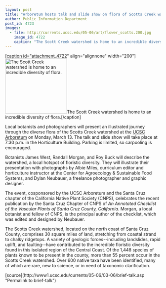 ```yaml
---
layout: post
title: "Arboretum hosts talk and slide show on flora of Scotts Creek watershed"
author: Public Information Department
post_id: 4723
images:
  - file: http://currents.ucsc.edu/05-06/art/flower_scotts.200.jpg
    image_id: 4722
    caption: "The Scott Creek watershed is home to an incredible diversity of flora."
---
```


[caption id="attachment_4722" align="alignnone" width="200"]<a href="http://localhost/mysite/wp-content/uploads/2006/03/flower_scotts.200.jpg"><img class="size-full wp-image-4722" src="http://localhost/mysite/wp-content/uploads/2006/03/flower_scotts.200.jpg" alt="The Scott Creek watershed is home to an incredible diversity of flora." width="200" height="178" /></a>The Scott Creek watershed is home to an incredible diversity of flora.[/caption]
<a name="content" id="content"></a>
<p>
  Local botanists and photographers will present an illustrated journey through the diverse flora of the Scotts Creek watershed at the <a href="http://www2.ucsc.edu/arboretum/">UCSC Arboretum</a> on Monday, March 13. The talk and slide show will take place at 7:30 p.m. in the Horticulture Building. Parking is limited, so carpooling is encouraged.
</p>
<p>
  Botanists James West, Randall Morgan, and Roy Buck will describe the watershed, a local hotspot of floristic diversity. They will illustrate their presentation with photographs by Albie Miles, curriculum editor and horticulture instructor at the Center for Agroecology &amp; Sustainable Food Systems, and Dylan Neubauer, a freelance photographer and graphic designer.
</p>
<p>
  The event, cosponsored by the UCSC Arboretum and the Santa Cruz chapter of the California Native Plant Society (CNPS), celebrates the recent publication by the Santa Cruz Chapter of CNPS of <i>An Annotated Checklist of the Vascular Plants of Santa Cruz County, California</i>. Morgan, a local botanist and fellow of CNPS, is the principal author of the checklist, which was edited and designed by Neubauer.
</p>
<p>
  The Scotts Creek watershed, located on the north coast of Santa Cruz County, comprises 30 square miles of land, stretching from coastal strand to chalky ridgetops. A variety of geologic forces--including landslides, rapid uplift, and faulting--have contributed to the incredible floristic diversity found in this isolated region of the Central Coast. Of the 1,448 species of plants known to be present in the county, more than 55 percent occur in the Scotts Creek watershed. Over 600 native taxa have been identified, many of which are rare, new to science, or in need of taxonomic clarification.
</p>
[source](http://www1.ucsc.edu/currents/05-06/03-06/brief-talk.asp "Permalink to brief-talk")
